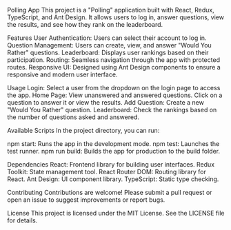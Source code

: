 Polling App
This project is a "Polling" application built with React, Redux, TypeScript, and Ant Design. It allows users to log in, answer questions, view the results, and see how they rank on the leaderboard.

Features
User Authentication: Users can select their account to log in.
Question Management: Users can create, view, and answer "Would You Rather" questions.
Leaderboard: Displays user rankings based on their participation.
Routing: Seamless navigation through the app with protected routes.
Responsive UI: Designed using Ant Design components to ensure a responsive and modern user interface.

Usage
Login: Select a user from the dropdown on the login page to access the app.
Home Page: View unanswered and answered questions. Click on a question to answer it or view the results.
Add Question: Create a new "Would You Rather" question.
Leaderboard: Check the rankings based on the number of questions asked and answered.

Available Scripts
In the project directory, you can run:

npm start: Runs the app in the development mode.
npm test: Launches the test runner.
npm run build: Builds the app for production to the build folder.

Dependencies
React: Frontend library for building user interfaces.
Redux Toolkit: State management tool.
React Router DOM: Routing library for React.
Ant Design: UI component library.
TypeScript: Static type checking.

Contributing
Contributions are welcome! Please submit a pull request or open an issue to suggest improvements or report bugs.

License
This project is licensed under the MIT License. See the LICENSE file for details.